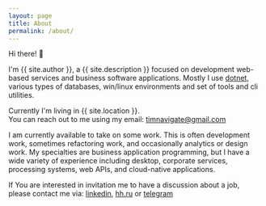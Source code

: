 ```yaml
---
layout: page
title: About
permalink: /about/
---
```


Hi there! 👋

I'm {{ site.author }}, a {{ site.description }} focused on development web-based services and business software applications.
Mostly I use [dotnet](https://dotnet.microsoft.com/en-us/apps/aspnet), various types of databases, win/linux environments and set of tools and cli utilities.

Currently I'm living in {{ site.location }}.<br/>
You can reach out to me using my email: [timnavigate@gmail.com]("mailto:timnavigate@gmail.com")

I am currently available to take on some work.
This is often development work, sometimes refactoring work, and occasionally analytics or design work. 
My specialties are business application programming, but I have a wide variety of experience including desktop, corporate services, processing systems, web APIs, and cloud-native applications. 

If You are interested in invitation me to have a discussion about a job,<br/> 
please contact me via: [linkedin](https://linkedin.com/in/timnavigate), [hh.ru](https://hh.ru/resume/6ecf838dff00cf86c60039ed1f336243635742) or [telegram](https://t.me/timnavigate)
